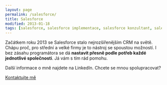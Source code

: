 ```yaml
---
layout: page
permalink: /salesforce/
title: Salesforce
modified: 2013-01-18
tags: [salesforce, salesforce implementace, salesforce konzultant, salesforce.com]
---
```


Začátkem roku 2013 se Salesforce stalo nejrozšířenějším CRM na světě. Chápu proč, pro střední a velké firmy je to nástroj se spoustou možností. I bez zásahu programátora se dá **nastavit přesně podle potřeb každé jednotlivé společnosti**. Já vám s tím rád pomohu.


Další informace o mně najdete na LinkedIn. Chcete se mnou spolupracovat?


<div markdown="0"><a href="{{ site.url }}/kontakt/" class="btn">Kontaktujte mě</a></div>